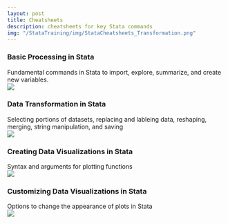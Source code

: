 ```yaml
---
layout: post
title: Cheatsheets
description: cheatsheets for key Stata commands
img: "/StataTraining/img/StataCheatsheets_Transformation.png"
---
```


### Basic Processing in Stata
<div class="col three caption">
	Fundamental commands in Stata to import, explore, summarize, and create new variables.
</div> 

<div>
	<a href="/StataTraining/pdf/StataCheatsheet_processing.pdf" target = "_blank">
		<img class="col three" src="/StataTraining/img/StataCheatsheets_Processing.png"/>  
	</a>
</div>

      


### Data Transformation in Stata
<div class="col three caption">
	Selecting portions of datasets, replacing and lableing data, reshaping, merging, string manipulation, and saving
</div>

<div>
	<a href="/StataTraining/pdf/StataCheatsheet_transformation.pdf" target = "_blank">
		<img class="col three" src="/StataTraining/img/StataCheatsheets_Transformation.png"/>  
	</a>
</div>



### Creating Data Visualizations in Stata
<div class="col three caption">
	Syntax and arguments for plotting functions
</div>

<div>
	<a href="/StataTraining/pdf/StataCheatsheet_visualization1.pdf" target = "_blank">
		<img class="col three" src="/StataTraining/img/StataCheatsheets_visualization1.png"/>  
	</a>
</div>




### Customizing Data Visualizations in Stata
<div class="col three caption">
	Options to change the appearance of plots in Stata
</div>


<div>
	<a href="/StataTraining/pdf/StataCheatsheet_visualization2.pdf" target = "_blank">
		<img class="col three" src="/StataTraining/img/StataCheatsheets_visualization2.png"/>  
	</a>
</div>

